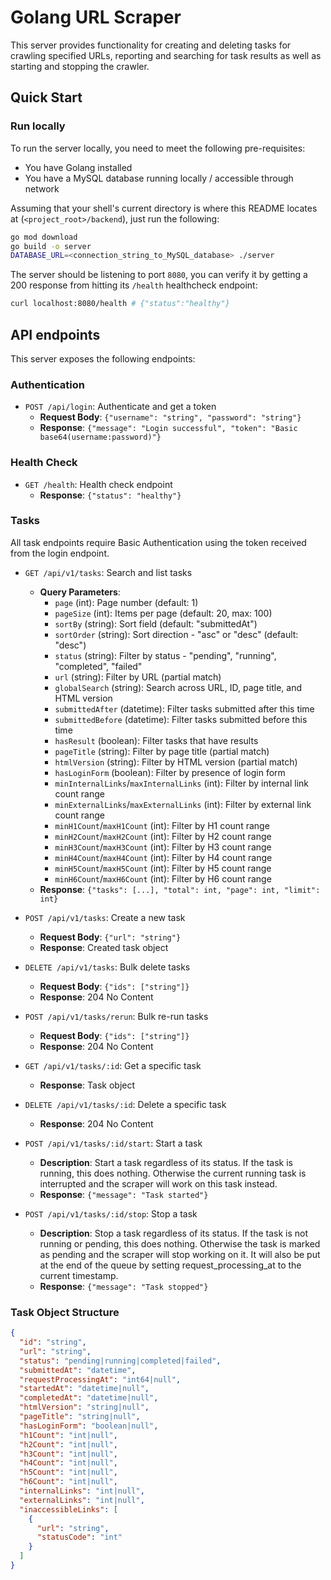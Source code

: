 # Golang URL Scraper

This server provides functionality for creating and deleting tasks for crawling specified URLs, reporting and searching for task results as well as starting and stopping the crawler.

## Quick Start

### Run locally

To run the server locally, you need to meet the following pre-requisites:

- You have Golang installed
- You have a MySQL database running locally / accessible through network

Assuming that your shell's current directory is where this README locates at (`<project_root>/backend`), just run the following:

```bash
go mod download
go build -o server
DATABASE_URL=<connection_string_to_MySQL_database> ./server
```

The server should be listening to port `8080`, you can verify it by getting a 200 response from hitting its `/health` healthcheck endpoint:

```bash
curl localhost:8080/health # {"status":"healthy"}
```

## API endpoints

This server exposes the following endpoints:

### Authentication

- `POST /api/login`: Authenticate and get a token
  - **Request Body**: `{"username": "string", "password": "string"}`
  - **Response**: `{"message": "Login successful", "token": "Basic base64(username:password)"}`

### Health Check

- `GET /health`: Health check endpoint
  - **Response**: `{"status": "healthy"}`

### Tasks

All task endpoints require Basic Authentication using the token received from the login endpoint.

- `GET /api/v1/tasks`: Search and list tasks

  - **Query Parameters**:
    - `page` (int): Page number (default: 1)
    - `pageSize` (int): Items per page (default: 20, max: 100)
    - `sortBy` (string): Sort field (default: "submittedAt")
    - `sortOrder` (string): Sort direction - "asc" or "desc" (default: "desc")
    - `status` (string): Filter by status - "pending", "running", "completed", "failed"
    - `url` (string): Filter by URL (partial match)
    - `globalSearch` (string): Search across URL, ID, page title, and HTML version
    - `submittedAfter` (datetime): Filter tasks submitted after this time
    - `submittedBefore` (datetime): Filter tasks submitted before this time
    - `hasResult` (boolean): Filter tasks that have results
    - `pageTitle` (string): Filter by page title (partial match)
    - `htmlVersion` (string): Filter by HTML version (partial match)
    - `hasLoginForm` (boolean): Filter by presence of login form
    - `minInternalLinks`/`maxInternalLinks` (int): Filter by internal link count range
    - `minExternalLinks`/`maxExternalLinks` (int): Filter by external link count range
    - `minH1Count`/`maxH1Count` (int): Filter by H1 count range
    - `minH2Count`/`maxH2Count` (int): Filter by H2 count range
    - `minH3Count`/`maxH3Count` (int): Filter by H3 count range
    - `minH4Count`/`maxH4Count` (int): Filter by H4 count range
    - `minH5Count`/`maxH5Count` (int): Filter by H5 count range
    - `minH6Count`/`maxH6Count` (int): Filter by H6 count range
  - **Response**: `{"tasks": [...], "total": int, "page": int, "limit": int}`

- `POST /api/v1/tasks`: Create a new task

  - **Request Body**: `{"url": "string"}`
  - **Response**: Created task object

- `DELETE /api/v1/tasks`: Bulk delete tasks

  - **Request Body**: `{"ids": ["string"]}`
  - **Response**: 204 No Content

- `POST /api/v1/tasks/rerun`: Bulk re-run tasks

  - **Request Body**: `{"ids": ["string"]}`
  - **Response**: 204 No Content

- `GET /api/v1/tasks/:id`: Get a specific task

  - **Response**: Task object

- `DELETE /api/v1/tasks/:id`: Delete a specific task

  - **Response**: 204 No Content

- `POST /api/v1/tasks/:id/start`: Start a task

  - **Description**: Start a task regardless of its status. If the task is running, this does nothing. Otherwise the current running task is interrupted and the scraper will work on this task instead.
  - **Response**: `{"message": "Task started"}`

- `POST /api/v1/tasks/:id/stop`: Stop a task
  - **Description**: Stop a task regardless of its status. If the task is not running or pending, this does nothing. Otherwise the task is marked as pending and the scraper will stop working on it. It will also be put at the end of the queue by setting request_processing_at to the current timestamp.
  - **Response**: `{"message": "Task stopped"}`

### Task Object Structure

```json
{
  "id": "string",
  "url": "string",
  "status": "pending|running|completed|failed",
  "submittedAt": "datetime",
  "requestProcessingAt": "int64|null",
  "startedAt": "datetime|null",
  "completedAt": "datetime|null",
  "htmlVersion": "string|null",
  "pageTitle": "string|null",
  "hasLoginForm": "boolean|null",
  "h1Count": "int|null",
  "h2Count": "int|null",
  "h3Count": "int|null",
  "h4Count": "int|null",
  "h5Count": "int|null",
  "h6Count": "int|null",
  "internalLinks": "int|null",
  "externalLinks": "int|null",
  "inaccessibleLinks": [
    {
      "url": "string",
      "statusCode": "int"
    }
  ]
}
```

